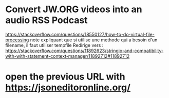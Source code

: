 # Convert JW.ORG videos into an audio RSS Podcast

https://stackoverflow.com/questions/18550127/how-to-do-virtual-file-processing
note expliquant que si utilise une methode qui a besoin d'un filename, il faut utiliser tempfile
Redirige vers :
https://stackoverflow.com/questions/11892623/stringio-and-compatibility-with-with-statement-context-manager/11892712#11892712



#  open the previous URL with https://jsoneditoronline.org/
